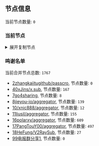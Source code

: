 
## 节点信息
当前节点数量: `0`
### 当前节点
<details>
  <summary>展开复制节点</summary>

    

</details>

### 鸣谢名单
当前合并节点总数: `1767`
- [2zhangkaiitugithub/passcro](https://github.com/zhangkaiitugithub/passcro), 节点数量: `0`
- [40xJins/x.sub](https://github.com/0xJins/x.sub), 节点数量: `167`
- [7go4sharing](https://github.com/go4sharing), 节点数量: `8`
- [8jieyou-io/aggregator](https://github.com/jieyou-io/aggregator), 节点数量: `139`
- [10/xnic888/aggregator](https://github.com/xnic888/aggregator), 节点数量: `12`
- [11liusil/aggregator](https://github.com/liusil/aggregator), 节点数量: `155`
- [16polarxy/aggregator](https://github.com/polarxy/aggregator), 节点数量: `609`
- [17PangTouY00/aggregator](https://github.com/PangTouY00/aggregator), 节点数量: `497`
- [18HeFung/V2RaySub](https://github.com/HeFung/V2RaySub), 节点数量: `27`
- [99电报群分享1](https://github.com/cdddbc/getAirport), 节点数量: `0`


